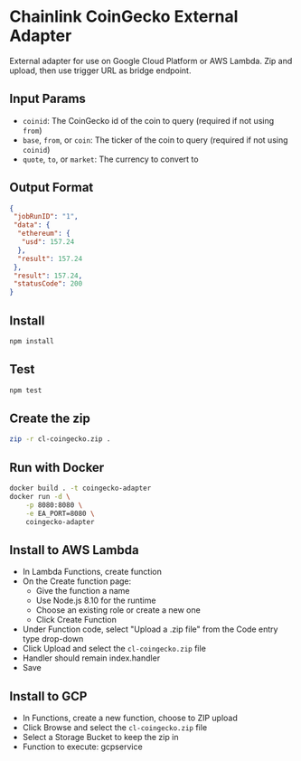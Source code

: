 # Chainlink CoinGecko External Adapter

External adapter for use on Google Cloud Platform or AWS Lambda. Zip and upload, then use trigger URL as bridge endpoint.

## Input Params

- `coinid`: The CoinGecko id of the coin to query (required if not using `from`)
- `base`, `from`, or `coin`: The ticker of the coin to query (required if not using `coinid`)
- `quote`, `to`, or `market`: The currency to convert to

## Output Format

```json
{
 "jobRunID": "1",
 "data": {
  "ethereum": {
   "usd": 157.24
  },
  "result": 157.24
 },
 "result": 157.24,
 "statusCode": 200
}
```

## Install

```bash
npm install
```

## Test

```bash
npm test
```

## Create the zip

```bash
zip -r cl-coingecko.zip .
```

## Run with Docker

```bash
docker build . -t coingecko-adapter
docker run -d \
    -p 8080:8080 \
    -e EA_PORT=8080 \
    coingecko-adapter
```

## Install to AWS Lambda

- In Lambda Functions, create function
- On the Create function page:
  - Give the function a name
  - Use Node.js 8.10 for the runtime
  - Choose an existing role or create a new one
  - Click Create Function
- Under Function code, select "Upload a .zip file" from the Code entry type drop-down
- Click Upload and select the `cl-coingecko.zip` file
- Handler should remain index.handler
- Save


## Install to GCP

- In Functions, create a new function, choose to ZIP upload
- Click Browse and select the `cl-coingecko.zip` file
- Select a Storage Bucket to keep the zip in
- Function to execute: gcpservice
